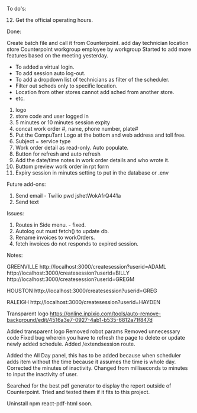 To do's:

12. Get the official operating hours.

Done:

Create batch file and call it from Counterpoint.
add day
technician
location
store
Counterpoint workgroup
employee by workgroup
Started to add more features based on the meeting yesterday.
 * To added a virtual login.
 * To add session auto log-out.
 * To add a dropdown list of technicians as filter of the scheduler.
 * Filter out scheds only to specific location.
 * Location from other stores cannot add sched from another store.
 * etc.
1. logo
2. store code and user logged in
3. 5 minutes or 10 minutes session expity
4. concat work order #, name, phone number, plate#
5. Put the CompuTant Logo at the bottom and web address and toll free.
6. Subject = service type
7. Work order detail as read-only. Auto populate.
8. Button for refresh and auto refresh 
9. Add the date/time notes in work order details and who wrote it.
10. Buttom preview work order in rpt form
11. Expiry session in minutes setting to put in the database or .env


Future add-ons:
1. Send email - Twilio pwd jshetWokAfrQ441a
2. Send text


Issues:
1. Routes in Side menu. - fixed.
2. Autolog out must fetch() to update db.
3. Rename invoices to workOrders.
4. fetch invoices do not responds to expired session.


Notes:

GREENVILLE
    http://localhost:3000/createsession?userid=ADAML
    http://localhost:3000/createsession?userid=BILLY
    http://localhost:3000/createsession?userid=GREGM

HOUSTON
    http://localhost:3000/createsession?userid=GREG

RALEIGH
    http://localhost:3000/createsession?userid=HAYDEN

Transparent logo
    https://online.inpixio.com/tools/auto-remove-background/edit/4516a3e7-0927-4ab1-b535-6812a71f847d


Added transparent logo
Removed robot params
Removed unnecessary code
Fixed bug wherein you have to refresh the page to delete or update newly added schedule.
Added /extendsession route.

Added the All Day panel, this has to be added because when scheduler adds item without the time because it assumes the time is whole day.
Corrected the minutes of inactivity.
Changed from milliseconds to minutes to input the inactivity of user.


Searched for the best pdf generator to display the report outside of Counterpoint.
Tried and tested them if it fits to this project.

Uninstall npm react-pdf-html soon.